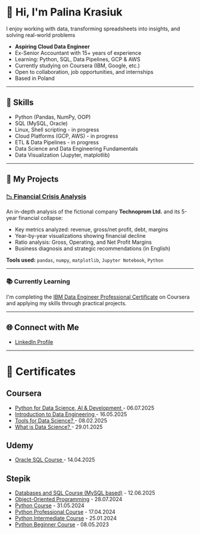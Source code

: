 # 👋 Hi, I'm Palina Krasiuk

I enjoy working with data, transforming spreadsheets into insights, and solving real-world problems

- **Aspiring Cloud Data Engineer**
- Ex-Senior Accountant with 15+ years of experience  
- Learning: Python, SQL, Data Pipelines, GCP & AWS  
- Currently studying on Coursera (IBM, Google, etc.)  
- Open to collaboration, job opportunities, and internships
- Based in Poland

---

## 🧠 Skills 
- Python (Pandas, NumPy, OOP)
- SQL (MySQL, Oracle)
- Linux, Shell scripting - in progress
- Cloud Platforms (GCP, AWS) - in progress
- ETL & Data Pipelines - in progress
- Data Science and Data Engineering Fundamentals
- Data Visualization (Jupyter, matplotlib)

---

## 🚀 My Projects

### [📉 Financial Crisis Analysis](https://github.com/CloudDataPalina/Financial-Crisis-Analysis)

An in-depth analysis of the fictional company **Technoprom Ltd.** and its 5-year financial collapse:

- Key metrics analyzed: revenue, gross/net profit, debt, margins  
- Year-by-year visualizations showing financial decline  
- Ratio analysis: Gross, Operating, and Net Profit Margins  
- Business diagnosis and strategic recommendations (in English)

**Tools used:** `pandas`, `numpy`, `matplotlib`, `Jupyter Notebook`, `Python`

---

### 📚 Currently Learning
I'm completing the [IBM Data Engineer Professional Certificate](https://www.coursera.org/professional-certificates/ibm-data-engineer) on Coursera and applying my skills through practical projects.

---

## 🌐 Connect with Me
- [LinkedIn Profile](https://www.linkedin.com/in/palina-krasiuk-954404372/)

---

# 📜 Certificates

 ## Coursera

- [Python for Data Science, AI & Development ](https://www.coursera.org/account/accomplishments/verify/RE1QJ5J27Q9M) - 06.07.2025
- [Introduction to Data Engineering ](https://www.coursera.org/account/accomplishments/verify/Q1QM933TRCOI) - 16.05.2025 
- [Tools for Data Science? ](https://www.coursera.org/account/accomplishments/verify/7MXBOZMD8SHE) - 08.02.2025
- [What is Data Science? ](https://www.coursera.org/account/accomplishments/verify/6XFV92CM88JB) - 29.01.2025
  

 ## Udemy

- [Oracle SQL Course ](https://www.udemy.com/certificate/UC-0980df6f-7645-4129-a572-7a045118e41e/) - 14.04.2025
  

 ## Stepik

- [Databases and SQL Course (MySQL based)](https://stepik.org/cert/2888336?lang=en) - 12.06.2025
- [Object-Oriented Programming](https://stepik.org/cert/2530129?lang=en) - 28.07.2024 
- [Python Course](https://stepik.org/cert/2486167?lang=en) - 31.05.2024
- [Python Professional Course](https://stepik.org/cert/2432220?lang=en) - 17.04.2024
- [Python Intermediate Course](https://stepik.org/cert/2341634?lang=en) - 25.01.2024   
- [Python Beginner Course](https://stepik.org/cert/2056820?lang=en) - 08.05.2023

  

